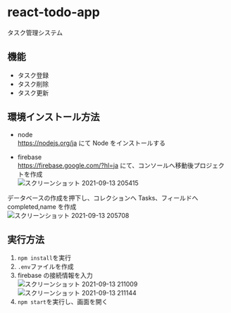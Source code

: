 # react-todo-app

タスク管理システム

## 機能

- タスク登録
- タスク削除
- タスク更新

## 環境インストール方法

- node  
  https://nodejs.org/ja にて Node をインストールする

- firebase  
  https://firebase.google.com/?hl=ja にて、コンソールへ移動後プロジェクトを作成  
  ![スクリーンショット 2021-09-13 205415](https://user-images.githubusercontent.com/44935028/133079229-5a84732b-d095-4a19-a98e-0c27eb5816fe.png)

データベースの作成を押下し、コレクションへ Tasks、フィールドへ completed,name を作成  
![スクリーンショット 2021-09-13 205708](https://user-images.githubusercontent.com/44935028/133079732-5924ef96-0410-4d16-8caf-c7534ebec734.png)

## 実行方法

1. `npm install`を実行
2. `.env`ファイルを作成
3. firebase の接続情報を入力  
   ![スクリーンショット 2021-09-13 211009](https://user-images.githubusercontent.com/44935028/133081056-d71827fb-326f-4535-884d-369f4dce5f1f.png)  
   ![スクリーンショット 2021-09-13 211144](https://user-images.githubusercontent.com/44935028/133081250-4f86bfab-23b6-4b73-9564-c5fcd2af2e52.png)
4. `npm start`を実行し、画面を開く
